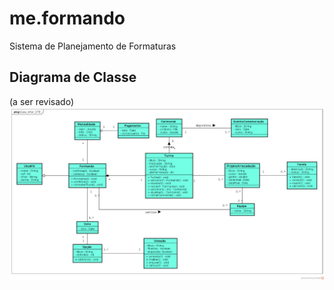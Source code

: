 # me.formando
Sistema de Planejamento de Formaturas

## Diagrama de Classe 
(a ser revisado)
![diagram](dominio.jpeg)
